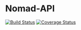 # Nomad-API
[![Build Status](https://travis-ci.org/projectNomad/Nomad-API.svg?branch=develop)](https://travis-ci.org/projectNomad/Nomad-API) [![Coverage Status](https://coveralls.io/repos/github/projectNomad/Nomad-API/badge.svg?branch=develop)](https://coveralls.io/github/projectNomad/Nomad-API?branch=develop)
